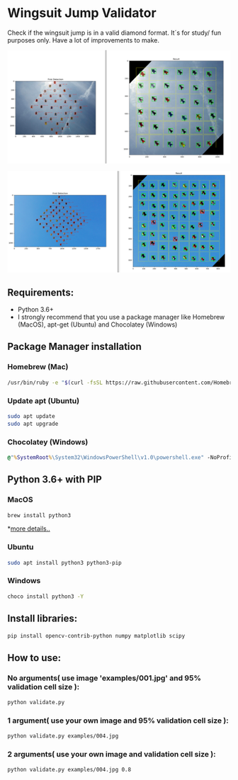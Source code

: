 # Wingsuit Jump Validator
Check if the wingsuit jump is in a valid diamond format.
It´s for study/ fun purposes only.
Have a lot of improvements to make.

![](results/002.png)

![](results/004.png)

## Requirements:
  * Python 3.6+
  * I strongly recommend that you use a package manager like Homebrew (MacOS), apt-get (Ubuntu) and Chocolatey (Windows)

## Package Manager installation
### Homebrew (Mac)
```bash
/usr/bin/ruby -e "$(curl -fsSL https://raw.githubusercontent.com/Homebrew/install/master/install)"
```
### Update apt (Ubuntu)
```bash
sudo apt update
sudo apt upgrade
```
### Chocolatey (Windows)
```cmd
@"%SystemRoot%\System32\WindowsPowerShell\v1.0\powershell.exe" -NoProfile -InputFormat None -ExecutionPolicy Bypass -Command "iex ((New-Object System.Net.WebClient).DownloadString('https://chocolatey.org/install.ps1'))" && SET "PATH=%PATH%;%ALLUSERSPROFILE%\chocolatey\bin"
```

## Python 3.6+ with PIP
### MacOS
```bash
brew install python3
```
*[more details..](https://wsvincent.com/install-python3-mac/)
### Ubuntu
```bash
sudo apt install python3 python3-pip
```
### Windows
```cmd
choco install python3 -Y
```

## Install libraries:

```bash
pip install opencv-contrib-python numpy matplotlib scipy
```

## How to use:

### No arguments( use image 'examples/001.jpg' and 95% validation cell size ):
```bash
python validate.py
```

### 1 argument( use your own image and 95% validation cell size ):
```bash
python validate.py examples/004.jpg
```

### 2 arguments( use your own image and validation cell size ):
```bash
python validate.py examples/004.jpg 0.8
```